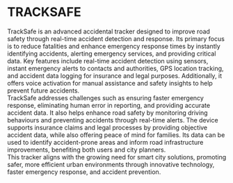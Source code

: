# TRACKSAFE
TrackSafe is an advanced accidental tracker designed to improve road safety through real-time accident detection and response. Its primary focus is to reduce fatalities and enhance emergency response times by instantly identifying accidents, alerting emergency services, and providing critical data. Key features include real-time accident detection using sensors, instant emergency alerts to contacts and authorities, GPS location tracking, and accident data logging for insurance and legal purposes. Additionally, it offers voice activation for manual assistance and safety insights to help prevent future accidents.<br>
TrackSafe addresses challenges such as ensuring faster emergency response, eliminating human error in reporting, and providing accurate accident data. It also helps enhance road safety by monitoring driving behaviours and preventing accidents through real-time alerts. The device supports insurance claims and legal processes by providing objective accident data, while also offering peace of mind for families. Its data can be used to identify accident-prone areas and inform road infrastructure improvements, benefiting both users and city planners.<br>
This tracker aligns with the growing need for smart city solutions, promoting safer, more efficient urban environments through innovative technology, faster emergency response, and accident prevention.
